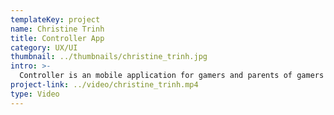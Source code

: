 ```yaml
---
templateKey: project
name: Christine Trinh
title: Controller App
category: UX/UI
thumbnail: ../thumbnails/christine_trinh.jpg
intro: >-
  Controller is an mobile application for gamers and parents of gamers to interact with information about game addiction. Game addiction is excessive use of video games that leads to a negative impact on their normal living. As the users go through the application, they will learn about game addiction, symptoms, and management strategies. Using this application will help to make gamers aware of and in control of their gaming.
project-link: ../video/christine_trinh.mp4
type: Video
---
```

